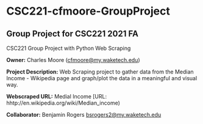 # CSC221-cfmoore-GroupProject
## Group Project for CSC221 2021 FA
CSC221 Group Project with Python Web Scraping

__Owner:__ Charles Moore (cfmoore@my.waketech.edu)

__Project Description:__ Web Scraping project to gather data from the Median Income - Wikipedia page
                        and graph/plot the data in a meaningful and visual way.
                        
__Webscraped URL:__ Medial Income [URL: hhtp://en.wikipedia.org/wiki/Median_income)             

__Collaborator:__ Benjamin Rogers bsrogers2@my.waketech.edu

